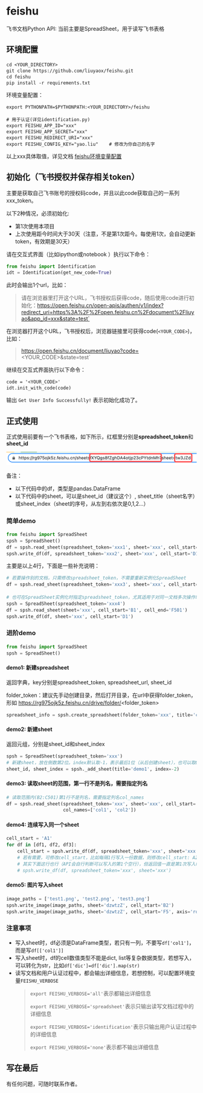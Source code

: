# feishu

飞书文档Python API: 当前主要是SpreadSheet，用于读写飞书表格

## 环境配置

```shell
cd <YOUR_DIRECTORY>
git clone https://github.com/liuyaox/feishu.git
cd feishu
pip install -r requirements.txt
```

环境变量配置： 

```shell
export PYTHONPATH=$PYTHONPATH:<YOUR_DIRECTORY>/feishu

# 用于认证(详见identification.py)
export FEISHU_APP_ID="xxx"
export FEISHU_APP_SECRET="xxx"
export FEISHU_REDIRECT_URI="xxx"
export FEISHU_CONFIG_KEY="yao.liu"    # 修改为你自己的名字
```

以上xxx具体取值，详见文档 [feishu环境变量配置](https://rg975ojk5z.feishu.cn/docx/BLXrdah64oylNBxHieYcXKndnkd)

## 初始化（飞书授权并保存相关token）

主要是获取自己飞书账号的授权码code，并且以此code获取自己的一系列xxx_token。

以下2种情况，必须初始化:
- 第1次使用本项目
- 上次使用距今时间大于30天（注意，不是第1次距今。每使用1次，会自动更新token，有效期是30天）

请在交互式界面（比如ipython或notebook ）执行以下命令：
```python
from feishu import Identification
idt = Identification(get_new_code=True)
```
此时会输出1个url，比如：

> 请在浏览器里打开这个URL，飞书授权后获得code，随后使用code进行初始化：https://open.feishu.cn/open-apis/authen/v1/index?redirect_uri=https%3A%2F%2Fopen.feishu.cn%2Fdocument%2Fliuyao&app_id=xxx&state=test`

在浏览器打开这个URL，飞书授权后，浏览器链接里可获得code(`<YOUR_CODE>`)，比如：

> https://open.feishu.cn/document/liuyao?code=<YOUR_CODE>&state=test`

继续在交互式界面执行以下命令：

```python（
code = '<YOUR_CODE>'
idt.init_with_code(code)
```

输出 `Get User Info Successfully!` 表示初始化成功了。

## 正式使用

正式使用前要有一个飞书表格，如下所示，红框里分别是**spreadsheet_token**和**sheet_id**

![img.png](./images/img.png)

备注：
- 以下代码中的df，类型是pandas.DataFrame
- 以下代码中的sheet，可以是sheet_id（建议这个）, sheet_title（sheet名字）或sheet_index（sheet的序号，从左到右依次是0,1,2...）

### 简单demo

```python
from feishu import SpreadSheet
spsh = SpreadSheet()
df = spsh.read_sheet(spreadsheet_token='xxx1', sheet='xxx', cell_start='B1', cell_end='F501') # 读取sheet，范围是B1:F501，强烈建议指定cell_start和cell_end
spsh.write_df(df, spreadsheet_token='xxx2', sheet='xxx', cell_start='D1')  # 写入sheet，从D1开始写，若cell_start是A1，可省略，强烈建议指定cell_start
```

主要是以上4行，下面是一些补充说明：

```python
# 若要操作别的文档，只需修改spreadsheet_token，不需要重新实例化SpreadSheet
df = spsh.read_sheet(spreadsheet_token='xxx3', sheet='xxx', cell_start='B1', cell_end='F501')

# 也可在SpreadSheet实例化时指定spreadsheet_token，尤其适用于对同一文档多次操作时
spsh = SpreadSheet(spreadsheet_token='xxx4')
df = spsh.read_sheet(sheet='xxx', cell_start='B1', cell_end='F501')      # 读取sheet
spsh.write_df(df, sheet='xxx', cell_start='D1')                          # 写入sheet
```

### 进阶demo

```python
from feishu import SpreadSheet
spsh = SpreadSheet()
```

#### demo1: 新建spreadsheet

返回字典，key分别是spreadsheet_token, spreadsheet_url, sheet_id

folder_token：建议先手动创建目录，然后打开目录，在url中获得folder_token，形如 https://rg975ojk5z.feishu.cn/drive/folder/<folder_token>
```python
spreadsheet_info = spsh.create_spreadsheet(folder_token='xxx', title='create_spreadsheet_demo')
```

#### demo2: 新建sheet

返回元组，分别是sheet_id和sheet_index
```python
spsh = SpreadSheet(spreadsheet_token='xxx')
# 新建sheet，放在倒数第2位。index默认取-1，表示最后1位（从后创建sheet），也可以取0（第1位）、1、2等
sheet_id, sheet_index = spsh._add_sheet(title='demo1', index=-2)
```

#### demo3: 读取sheet的范围，第一行不是列名，需要指定列名
```python
# 读取范围内(B2:C501)第1行不是列名，需要指定列名col_names
df = spsh.read_sheet(spreadsheet_token='xxx', sheet='xxx', cell_start='B2', cell_end='C501', has_cols=False, 
                     col_names=['col1', 'col2'])
```

#### demo4: 连续写入同一个sheet
```python
cell_start = 'A1'
for df in [df1, df2, df3]:
    cell_start = spsh.write_df(df, spreadsheet_token='xxx', sheet='xxx', cell_start=cell_start)
    # 若有需要，可修改cell_start，比如每隔1行写入一份数据，则修改cell_start: A200 -> A201
    # 其实下面这行也行（API会自行判断可以写入的第1个空行），但返回值一直是第1次写入时的cell_start，不优雅，无法准确得知下一行可以写入的行号
    # spsh.write_df(df, spreadsheet_token='xxx', sheet='xxx')
```
    
#### demo5: 图片写入sheet
```python
image_paths = ['test1.png', 'test2.png', 'test3.png']
spsh.write_image(image_paths, sheet='dzwtzZ', cell_start='B2')              # 写入一列：B2到B4
spsh.write_image(image_paths, sheet='dzwtzZ', cell_start='F5', axis='row')  # 写入一行：F5到F7
```

### 注意事项
- 写入sheet时，df必须是DataFrame类型，若只有一列，不要写`df['col1']`，而是写`df[['col1']]`
- 写入sheet时，df的cell数值类型不能是dict, list等复杂数据类型，若想写入，可以转化为str，比如`df['dic']=df['dic'].map(str)`
- 读写文档和用户认证过程中，都会输出详细信息，若想控制，可以配置环境变量`FEISHU_VERBOSE`
    > `export FEISHU_VERBOSE='all'`表示都输出详细信息
    > 
    > `export FEISHU_VERBOSE='spreadsheet'`表示只输出读写文档过程中的详细信息
    >
    > `export FEISHU_VERBOSE='identification'`表示只输出用户认证过程中的详细信息
    >
    > `export FEISHU_VERBOSE='none'`表示都不输出详细信息


## 写在最后

有任何问题，可随时联系作者。
